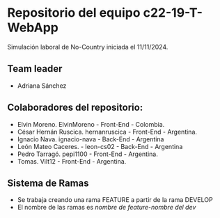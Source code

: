# Repositorio del equipo c22-19-T-WebApp
Simulación laboral de No-Country iniciada el 11/11/2024.

## Team leader
- Adriana Sánchez

## Colaboradores del repositorio:
- Elvin Moreno. ElvinMoreno - Front-End - Colombia.
- César Hernán Ruscica. hernanruscica - Front-End - Argentina.
- Ignacio Nava. ignacio-nava - Back-End - Argentina
- León Mateo Caceres. - leon-cs02 - Back-End - Argentina
- Pedro Tarragó. pepi1100 - Front-End - Argentina.
- Tomas. Vilt12 - Front-End - Argentina.

## Sistema de Ramas
-  Se trabaja creando una rama FEATURE a partir de la rama DEVELOP
-  El nombre de las ramas es _nombre de feature_-_nombre del dev_